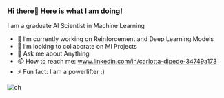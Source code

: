 ### Hi there👋 Here is what I am doing!

I am a graduate AI Scientist in Machine Learning

- 🔭 I’m currently working on Reinforcement and Deep Learning Models
- 👯 I’m looking to collaborate on Ml Projects 
- 💬 Ask me about Anything
- 📫 How to reach me: www.linkedin.com/in/carlotta-dipede-34749a173
- ⚡ Fun fact: I am a powerlifter :)

![ch](https://user-images.githubusercontent.com/73316290/112854264-96dcfa00-90a5-11eb-90cb-e9be85c7a6c8.jpg)

